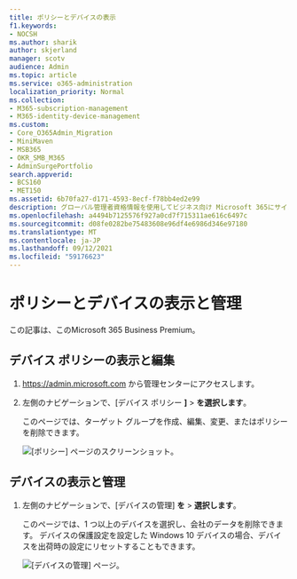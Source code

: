 ```yaml
---
title: ポリシーとデバイスの表示
f1.keywords:
- NOCSH
ms.author: sharik
author: skjerland
manager: scotv
audience: Admin
ms.topic: article
ms.service: o365-administration
localization_priority: Normal
ms.collection:
- M365-subscription-management
- M365-identity-device-management
ms.custom:
- Core_O365Admin_Migration
- MiniMaven
- MSB365
- OKR_SMB_M365
- AdminSurgePortfolio
search.appverid:
- BCS160
- MET150
ms.assetid: 6b70fa27-d171-4593-8ecf-f78bb4ed2e99
description: グローバル管理者資格情報を使用してビジネス向け Microsoft 365にサインインして、デバイス ポリシーとアクションを表示します。
ms.openlocfilehash: a4494b7125576f927a0cd7f715311ae616c6497c
ms.sourcegitcommit: d08fe0282be75483608e96df4e6986d346e97180
ms.translationtype: MT
ms.contentlocale: ja-JP
ms.lasthandoff: 09/12/2021
ms.locfileid: "59176623"
---
```

# <a name="view-and-manage-policies-and-devices"></a>ポリシーとデバイスの表示と管理

この記事は、このMicrosoft 365 Business Premium。

## <a name="view-and-edit-device-policies"></a>デバイス ポリシーの表示と編集

1.  <a href="https://go.microsoft.com/fwlink/p/?linkid=837890" target="_blank">https://admin.microsoft.com</a> から管理センターにアクセスします。
2. 左側のナビゲーションで、[デバイス ポリシー **]** \> **を選択します**。

    このページでは、ターゲット グループを作成、編集、変更、またはポリシーを削除できます。

    ![[ポリシー] ページのスクリーンショット。](../../media/devicepolicies.png)
  
## <a name="view-and-manage-devices"></a>デバイスの表示と管理

1. 左側のナビゲーションで、[デバイスの管理] **を** \> **選択します**。 
    
    このページでは、1 つ以上のデバイスを選択し、会社のデータを削除できます。 デバイスの保護設定を設定した Windows 10 デバイスの場合、デバイスを出荷時の設定にリセットすることもできます。
  
   ![[デバイスの管理] ページ。](../../media/devicesmanage.png)

